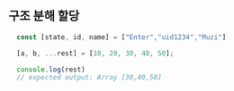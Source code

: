 <h2>구조 분해 할당</h2>

```javascript
  const [state, id, name] = ["Enter","uid1234","Muzi"]
```


```javascript
  [a, b, ...rest] = [10, 20, 30, 40, 50];

  console.log(rest)
  // expected output: Array [30,40,50]
```
